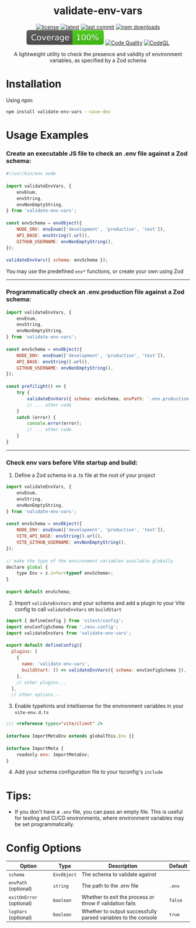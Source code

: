 <h1 align="center">validate-env-vars</h1>

<div align="center">

[![license](https://img.shields.io/badge/license-MIT-blue.svg)](https://github.com/noahtigner/validate-env-vars/blob/HEAD/LICENSE)
[![latest](https://img.shields.io/npm/v/validate-env-vars/latest.svg)](https://www.npmjs.com/package/validate-env-vars)
[![last commit](https://img.shields.io/github/last-commit/noahtigner/validate-env-vars.svg)](https://github.com/noahtigner/validate-env-vars/)
[![npm downloads](https://img.shields.io/npm/dm/validate-env-vars.svg)](https://www.npmjs.com/package/validate-env-vars) \
[![Coverage](./badges/coverage.svg)](./badges/coverage.svg)
[![Code Quality](https://github.com/noahtigner/validate-env-vars/actions/workflows/quality.yml/badge.svg)](https://github.com/noahtigner/validate-env-vars/actions/workflows/quality.yml)
[![CodeQL](https://github.com/noahtigner/validate-env-vars/actions/workflows/codeql.yml/badge.svg)](https://github.com/noahtigner/validate-env-vars/actions/workflows/codeql.yml)

</div>

<p align="center">
    A lightweight utility to check the presence and validity of environment variables, as specified by a Zod schema
</p>

# Installation

Using npm:

```bash
npm install validate-env-vars --save-dev
```

# Usage Examples

### Create an executable JS file to check an .env file against a Zod schema:

```javascript
#!/usr/bin/env node

import validateEnvVars, {
	envEnum,
	envString,
	envNonEmptyString,
} from 'validate-env-vars';

const envSchema = envObject({
	NODE_ENV: envEnum(['development', 'production', 'test']),
	API_BASE: envString().url(),
	GITHUB_USERNAME: envNonEmptyString(),
});

validateEnvVars({ schema: envSchema });
```

You may use the predefined `env*` functions, or create your own using Zod

---

### Programmatically check an .env.production file against a Zod schema:

```javascript
import validateEnvVars, {
    envEnum,
    envString,
    envNonEmptyString,
} from 'validate-env-vars';

const envSchema = envObject({
	NODE_ENV: envEnum(['development', 'production', 'test']),
	API_BASE: envString().url(),
	GITHUB_USERNAME: envNonEmptyString(),
});

const prefilight() => {
    try {
        validateEnvVars({ schema: envSchema, envPath: '.env.production' })
        // ... other code
    }
    catch (error) {
        console.error(error);
        // ... other code
    }
}
```

---

### Check env vars before Vite startup and build:

1. Define a Zod schema in a .ts file at the root of your project

```javascript
import validateEnvVars, {
    envEnum,
    envString,
    envNonEmptyString,
} from 'validate-env-vars';

const envSchema = envObject({
	NODE_ENV: envEnum(['development', 'production', 'test']),
	VITE_API_BASE: envString().url(),
	VITE_GITHUB_USERNAME: envNonEmptyString(),
});

// make the type of the environment variables available globally
declare global {
    type Env = z.infer<typeof envSchema>;
}

export default envSchema;
```

2. Import `validateEnvVars` and your schema and add a plugin to your Vite config to call `validateEnvVars` on `buildStart`

```javascript
import { defineConfig } from 'vitest/config';
import envConfigSchema from './env.config';
import validateEnvVars from 'validate-env-vars';

export default defineConfig({
  plugins: [
    {
      name: 'validate-env-vars',
      buildStart: () => validateEnvVars({ schema: envConfigSchema }),
    },
    // other plugins...
  ],
  // other options...
```

3. Enable typehints and intellisense for the environment variables in your `vite-env.d.ts`

```javascript
/// <reference types="vite/client" />

interface ImportMetaEnv extends globalThis.Env {}

interface ImportMeta {
	readonly env: ImportMetaEnv;
}
```

4. Add your schema configuration file to your tsconfig's `include`

# Tips:

- If you don't have a `.env` file, you can pass an empty file. This is useful for testing and CI/CD environments, where environment variables may be set programmatically.

# Config Options

| Option                   | Type        | Description                                                    | Default |
| ------------------------ | ----------- | -------------------------------------------------------------- | ------- |
| `schema`                 | `EnvObject` | The schema to validate against                                 |         |
| `envPath` (optional)     | `string`    | The path to the .env file                                      | `.env`  |
| `exitOnError` (optional) | `boolean`   | Whether to exit the process or throw if validation fails       | `false` |
| `logVars` (optional)     | `boolean`   | Whether to output successfully parsed variables to the console | `true`  |
